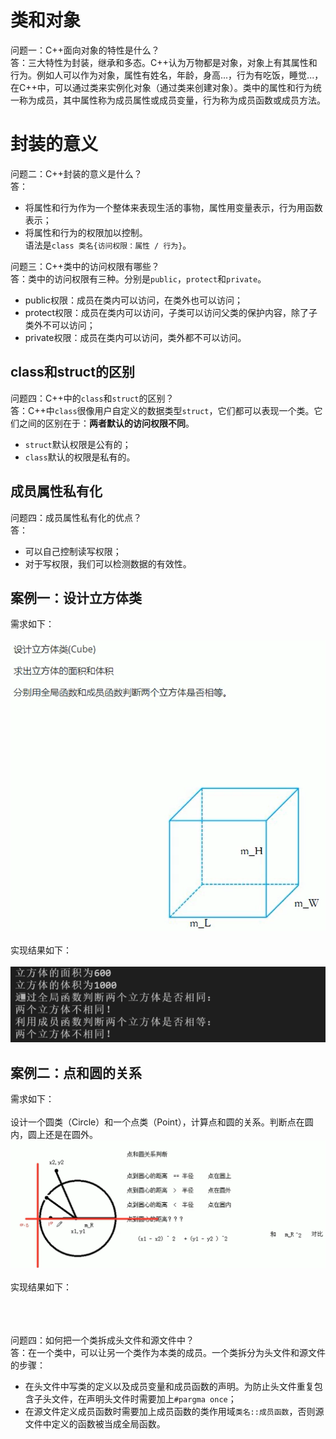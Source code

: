 # 类和对象
问题一：C++面向对象的特性是什么？<br>
答：三大特性为封装，继承和多态。C++认为万物都是对象，对象上有其属性和行为。例如人可以作为对象，属性有姓名，年龄，身高...，行为有吃饭，睡觉...，在C++中，可以通过类来实例化对象（通过类来创建对象）。类中的属性和行为统一称为成员，其中属性称为成员属性或成员变量，行为称为成员函数或成员方法。<br>

# 封装的意义
问题二：C++封装的意义是什么？<br>
答：
- 将属性和行为作为一个整体来表现生活的事物，属性用变量表示，行为用函数表示；
- 将属性和行为的权限加以控制。<br>
语法是`class 类名{访问权限：属性 / 行为}`。

问题三：C++类中的访问权限有哪些？<br>
答：类中的访问权限有三种。分别是`public`，`protect`和`private`。
- public权限：成员在类内可以访问，在类外也可以访问；
- protect权限：成员在类内可以访问，子类可以访问父类的保护内容，除了子类外不可以访问；
- private权限：成员在类内可以访问，类外都不可以访问。

## class和struct的区别
问题四：C++中的`class`和`struct`的区别？<br>
答：C++中`class`很像用户自定义的数据类型`struct`，它们都可以表现一个类。它们之间的区别在于：<b>两者默认的访问权限不同</b>。
- `struct`默认权限是公有的；
- `class`默认的权限是私有的。

## 成员属性私有化
问题四：成员属性私有化的优点？<br>
答：
- 可以自己控制读写权限；
- 对于写权限，我们可以检测数据的有效性。

## 案例一：设计立方体类
需求如下：<br><br>
<img src="./figures/设计立方体类.png"/>
<br><br>
实现结果如下：<br><br>
<img src="./figures/设计立方体类实现结果.png"/>

## 案例二：点和圆的关系
需求如下：<br><br>
设计一个圆类（Circle）和一个点类（Point），计算点和圆的关系。判断点在圆内，圆上还是在圆外。
<img src="./figures/判断圆和点的关系.png"/>
<br><br>
实现结果如下：<br><br>


<br><br>
问题四：如何把一个类拆成头文件和源文件中？<br>
答：在一个类中，可以让另一个类作为本类的成员。一个类拆分为头文件和源文件的步骤：
- 在头文件中写类的定义以及成员变量和成员函数的声明。为防止头文件重复包含子头文件，在声明头文件时需要加上`#pargma once`；
- 在源文件定义成员函数时需要加上成员函数的类作用域`类名::成员函数`，否则源文件中定义的函数被当成全局函数。

